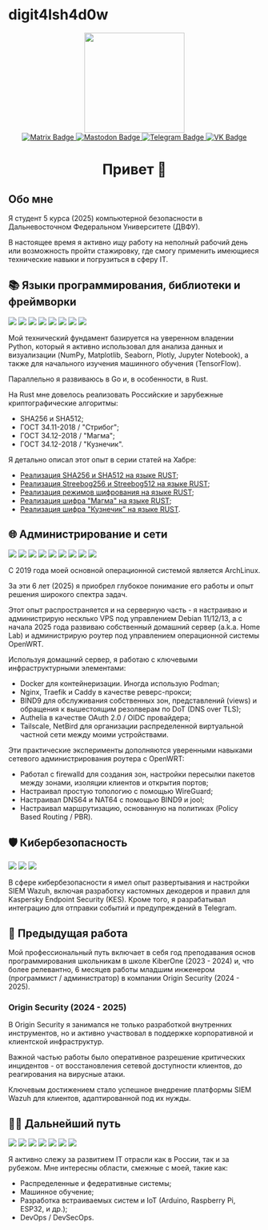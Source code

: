 # digit4lsh4d0w

<div id="header" align="center">
    <img src="assets/logo-200.webp" width="200"/>
</div>

<div id="badges" align="center">
    <!-- Matrix -->
    <a href="https://matrix.to/#/@digit4lsh4d0w:digit4lsh4d0w.ru">
        <img src="https://img.shields.io/badge/Matrix-000000?style=for-the-badge&logo=matrix&logoColor=white" alt="Matrix Badge"/>
    </a>
    <!-- Mastodon -->
    <a href="https://mastodon.social/@digit4lsh4d0w">
        <img src="https://img.shields.io/badge/Mastodon-6364FF?style=for-the-badge&logo=mastodon&logoColor=white" alt="Mastodon Badge"/>
    </a>
    <!-- Telegram -->
    <a href="https://t.me/digit4lsh4d0w">
        <img src="https://img.shields.io/badge/Telegram-26A5E4?style=for-the-badge&logo=telegram&logoColor=white" alt="Telegram Badge"/>
    </a>
    <!-- VK -->
    <a href="https://vk.com/digit4lsh4d0w">
        <img src="https://img.shields.io/badge/VK-0077ff?style=for-the-badge&logo=vk&logoColor=white" alt="VK Badge"/>
    </a>
</div>

<h1 align="center">Привет 👋</h1>

## Обо мне

Я студент 5 курса (2025) компьютерной безопасности в Дальневосточном Федеральном Университете (ДВФУ).

В настоящее время я активно ищу работу на неполный рабочий день или возможность пройти стажировку, где смогу применить имеющиеся технические навыки и погрузиться в сферу IT.

## 📚 Языки программирования, библиотеки и фреймворки

![](https://img.shields.io/badge/Python-3776AB?style=for-the-badge&logo=python&logoColor=white)
![](https://img.shields.io/badge/NumPy-013243?style=for-the-badge&logo=numpy&logoColor=white)
![](https://img.shields.io/badge/Plotly-7A76FF?style=for-the-badge&logo=plotly&logoColor=white)
![](https://img.shields.io/badge/Jupyter_Notebook-F37626?style=for-the-badge&logo=jupyter&logoColor=white)
![](https://img.shields.io/badge/TensorFlow-FF6F00?style=for-the-badge&logo=tensorflow&logoColor=white)
![](https://img.shields.io/badge/Go-00ADD8?style=for-the-badge&logo=go&logoColor=white)
![](https://img.shields.io/badge/Rust-000000?style=for-the-badge&logo=rust&logoColor=white)
![](https://img.shields.io/badge/Tokio-000000?style=for-the-badge&logo=tokio&logoColor=white)

Мой технический фундамент базируется на уверенном владении Python, который я активно использовал для анализа данных и визуализации (NumPy, Matplotlib, Seaborn, Plotly, Jupyter Notebook), а также для начального изучения машинного обучения (TensorFlow).

Параллельно я развиваюсь в Go и, в особенности, в Rust.

На Rust мне довелось реализовать Российские и зарубежные криптографические алгоритмы:

- SHA256 и SHA512;
- ГОСТ 34.11-2018 / "Стрибог";
- ГОСТ 34.12-2018 / "Магма";
- ГОСТ 34.12-2018 / "Кузнечик".

Я детально описал этот опыт в серии статей на Хабре:

- [Реализация SHA256 и SHA512 на языке RUST](https://habr.com/ru/articles/811639/);
- [Реализация Streebog256 и Streebog512 на языке RUST](https://habr.com/ru/articles/816011/);
- [Реализация режимов шифрования на языке RUST](https://habr.com/ru/articles/855132/);
- [Реализация шифра "Магма" на языке RUST](https://habr.com/ru/articles/866574/);
- [Реализация шифра "Кузнечик" на языке RUST](https://habr.com/ru/articles/871092/).

## 🌐 Администрирование и сети

![](https://img.shields.io/badge/Linux-FCC624?style=for-the-badge&logo=linux&logoColor=white)
![](https://img.shields.io/badge/OpenWRT-00B5E2?style=for-the-badge&logo=openwrt&logoColor=white)
![](https://img.shields.io/badge/Docker-2496ED?style=for-the-badge&logo=docker&logoColor=white)
![](https://img.shields.io/badge/Nginx-009639?style=for-the-badge&logo=nginx&logoColor=white)
![](https://img.shields.io/badge/Traefik-24A1C1?style=for-the-badge&logo=traefikproxy&logoColor=white)
![](https://img.shields.io/badge/Caddy-1F88C0?style=for-the-badge&logo=caddy&logoColor=white)
![](https://img.shields.io/badge/OpenID-F78C40?style=for-the-badge&logo=openid&logoColor=white)
![](https://img.shields.io/badge/Authelia-113155?style=for-the-badge&logo=authelia&logoColor=white)
![](https://img.shields.io/badge/Tailscale-242424?style=for-the-badge&logo=tailscale&logoColor=white)

С 2019 года моей основной операционной системой является ArchLinux.

За эти 6 лет (2025) я приобрел глубокое понимание его работы и опыт решения широкого спектра задач.

Этот опыт распространяется и на серверную часть - я настраиваю и администрирую несклько VPS под управлением Debian 11/12/13, а с начала 2025 года развиваю собственный домашний сервер (a.k.a. Home Lab) и администрирую роутер под управлением операционной системы OpenWRT.

Используя домашний сервер, я работаю с ключевыми инфраструктурными элементами:

- Docker для контейнеризации. Иногда использую Podman;
- Nginx, Traefik и Caddy в качестве реверс-прокси;
- BIND9 для обслуживания собственных зон, представлений (views) и обращения к вышестоящим резолверам по DoT (DNS over TLS);
- Authelia в качестве OAuth 2.0 / OIDC провайдера;
- Tailscale, NetBird для организации распределенной виртуальной частной сети между моими устройствами.

Эти практические эксперименты дополняются уверенными навыками сетевого администрирования роутера с OpenWRT:

- Работал с firewalld для создания зон, настройки пересылки пакетов между зонами, изоляции клиентов и открытия портов;
- Настраивал простую топологию с помощью WireGuard;
- Настраивал DNS64 и NAT64 с помощью BIND9 и jool;
- Настраивал маршрутизацию, основанную на политиках (Policy Based Routing / PBR).

## 🛡️ Кибербезопасность

![](https://img.shields.io/badge/Kali_Linux-557C94?style=for-the-badge&logo=kalilinux&logoColor=white)
![](https://img.shields.io/badge/Kaspersky-006D5C?style=for-the-badge&logo=kaspersky&logoColor=white)
![](https://img.shields.io/badge/Metasploit-2596CD?style=for-the-badge&logo=metasploit&logoColor=white)

В сфере кибербезопасности я имел опыт развертывания и настройки SIEM Wazuh, включая разработку кастомных декодеров и правил для Kaspersky Endpoint Security (KES). Кроме того, я разрабатывал интеграцию для отправки событий и предупреждений в Telegram.

## 📎 Предыдущая работа

Мой профессиональный путь включает в себя год преподавания основ программирования школьникам в школе KiberOne (2023 - 2024) и, что более релевантно, 6 месяцев работы младшим инженером (программист / администратор) в компании Origin Security (2024 - 2025).

### Origin Security (2024 - 2025)

В Origin Security я занимался не только разработкой внутренних инструментов, но и активно участвовал в поддержке корпоративной и клиентской инфраструктур.

Важной частью работы было оперативное разрешение критических инцидентов - от восстановления сетевой доступности клиентов, до реагирования на вирусные атаки.

Ключевым достижением стало успешное внедрение платформы SIEM Wazuh для клиентов, адаптированной под их нужды.

## 👨‍💻 Дальнейший путь

![](https://img.shields.io/badge/Matrix-000000?style=for-the-badge&logo=matrix&logoColor=white)
![](https://img.shields.io/badge/Element-0DBD8B?style=for-the-badge&logo=element&logoColor=white)
![](https://img.shields.io/badge/ActivityPub-F1007E?style=for-the-badge&logo=activitypub&logoColor=white)
![](https://img.shields.io/badge/Mastodon-6364FF?style=for-the-badge&logo=mastodon&logoColor=white)
![](https://img.shields.io/badge/Arduino-00878F?style=for-the-badge&logo=arduino&logoColor=white)
![](https://img.shields.io/badge/Raspberry_Pi-A22846?style=for-the-badge&logo=raspberrypi&logoColor=white)
![](https://img.shields.io/badge/Espressif-E7352C?style=for-the-badge&logo=espressif&logoColor=white)

Я активно слежу за развитием IT отрасли как в России, так и за рубежом. Мне интересны области, смежные с моей, такие как:

- Распределенные и федеративные системы;
- Машинное обучение;
- Разработка встраиваемых систем и IoT (Arduino, Raspberry Pi, ESP32, и др.);
- DevOps / DevSecOps.
